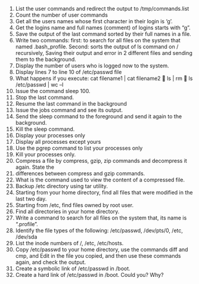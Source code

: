 
1. List the user
   commands and redirect the output to /tmp/commands.list
2. Count the
   number of user commands
3. Get all the
   users names whose first character in their login is ‘g’.
4. Get the logins
   name and full names (comment) of logins starts with “g”.
5. Save the output
   of the last command sorted by their full names in a file.
6. Write two
   commands: first: to search for all files on the system that named
   .bash_profile.
   Second: sorts the output of ls command on / recursively, Saving
   their output and
   error in 2 different files and sending them to the background.
7. Display the
   number of users who is logged now to the system.
8. Display lines 7
   to line 10 of /etc/passwd file
9. What happens if
   you execute:
   cat filename1 |
   cat filename2
    ls | rm
    ls /etc/passwd
   | wc –l
10. Issue the
    command sleep 100.
11. Stop the last
    command.
12. Resume the last
    command in the background
13. Issue the jobs
    command and see its output.
14. Send the sleep
    command to the foreground and send it again to the background.
15. Kill the sleep
    command.
16. Display your
    processes only
17. Display all
    processes except yours
18. Use the pgrep
    command to list your processes only
19. Kill your
    processes only.
20. Compress a file
    by compress, gzip, zip commands and decompress it again. State the
21. differences
    between compress and gzip commands.
22. What is the
    command used to view the content of a compressed file.
23. Backup /etc
    directory using tar utility.
24. Starting from
    your home directory, find all files that were modified in the last
    two day.
25. Starting from
    /etc, find files owned by root user.
26. Find all
    directories in your home directory.
27. Write a command
    to search for all files on the system that, its name is “.profile”.
28. Identify the
    file types of the following: /etc/passwd, /dev/pts/0, /etc, /dev/sda
29. List the inode
    numbers of /, /etc, /etc/hosts.
30. Copy
    /etc/passwd to your home directory, use the commands diff and cmp,
    and Edit in the
    file you copied,
    and then use these commands again, and check the output.
31. Create a
    symbolic link of /etc/passwd in /boot.
32. Create a hard
    link of /etc/passwd in /boot. Could you? Why?
